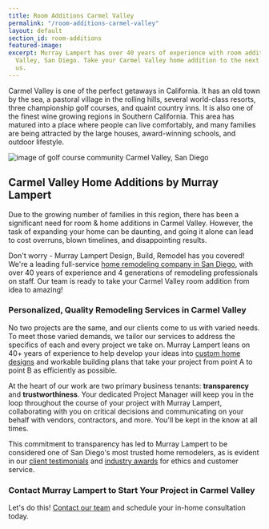 ```yaml
---
title: Room Additions Carmel Valley
permalink: "/room-additions-carmel-valley"
layout: default
section_id: room-additions
featured-image: 
excerpt: Murray Lampert has over 40 years of experience with room additions in Carmel
  Valley, San Diego. Take your Carmel Valley home addition to the next level with
  us.
---
```


Carmel Valley is one of the perfect getaways in California. It has an old town by the sea, a pastoral village in the rolling hills, several world-class resorts, three championship golf courses, and quaint country inns. It is also one of the finest wine growing regions in Southern California. This area has matured into a place where people can live comfortably, and many families are being attracted by the large houses, award-winning schools, and outdoor lifestyle.

![image of golf course community Carmel Valley, San Diego](http://carmelcabrokers.thelocalrealty.com/wp-content/uploads/sites/61/2015/04/2.jpg "Carmel Valley, San Diego")

## Carmel Valley Home Additions by Murray Lampert

Due to the growing number of families in this region, there has been a significant need for room & home additions in Carmel Valley. However, the task of expanding your home can be daunting, and going it alone can lead to cost overruns, blown timelines, and disappointing results.

Don't worry - Murray Lampert Design, Build, Remodel has you covered! We're a leading full-service [home remodeling company in San Diego](/san-diego-home-remodel-services), with over 40 years of experience and 4 generations of remodeling professionals on staff. Our team is ready to take your Carmel Valley room addition from idea to amazing!

### Personalized, Quality Remodeling Services in Carmel Valley

No two projects are the same, and our clients come to us with varied needs. To meet those varied demands, we tailor our services to address the specifics of each and every project we take on. Murray Lampert leans on 40+ years of experience to help develop your ideas into [custom home designs](/san-diego-home-design-services) and workable building plans that take your project from point A to point B as efficiently as possible.

At the heart of our work are two primary business tenants: **transparency** and **trustworthiness**. Your dedicated Project Manager will keep you in the loop throughout the course of your project with Murray Lampert, collaborating with you on critical decisions and communicating on your behalf with vendors, contractors, and more. You'll be kept in the know at all times.

This commitment to transparency has led to Murray Lampert to be considered one of San Diego's most trusted home remodelers, as is evident in our [client testimonials](/testimonials) and [industry awards](/affiliation) for ethics and customer service.

### Contact Murray Lampert to Start Your Project in Carmel Valley

Let's do this! [Contact our team](#quick-contact) and schedule your in-home consultation today.
